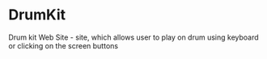 # DrumKit
Drum kit Web Site - site, which allows user to play on drum using keyboard or clicking on the screen buttons
